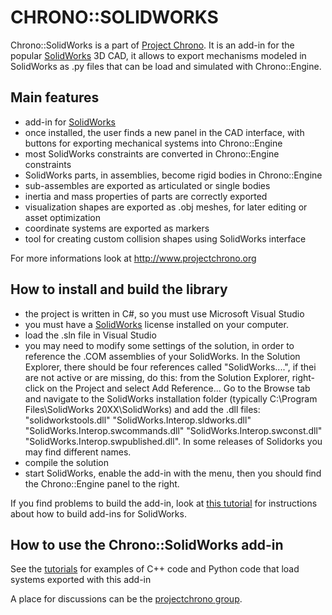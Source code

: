 CHRONO::SOLIDWORKS
==================

Chrono::SolidWorks is a part of [Project Chrono](http://www.projectchrono.org). It is an add-in for the popular [SolidWorks](http://www.solidworks.com) 3D CAD, it allows to export mechanisms modeled in SolidWorks as .py files that can be load and simulated with Chrono::Engine.


Main features
-------------

* add-in for [SolidWorks](http://www.solidworks.com)
* once installed, the user finds a new panel in the CAD interface, with buttons for exporting mechanical systems into Chrono::Engine 
* most SolidWorks constraints are converted in Chrono::Engine constraints
* SolidWorks parts, in assemblies, become rigid bodies in Chrono::Engine
* sub-assembles are exported as articulated or single bodies
* inertia and mass properties of parts are correctly exported
* visualization shapes are exported as .obj meshes, for later editing or asset optimization
* coordinate systems are exported as markers
* tool for creating custom collision shapes using SolidWorks interface

For more informations look at http://www.projectchrono.org 


How to install and build the library
------------------------------------

* the project is written in C#, so you must use Microsoft Visual Studio
* you must have a [SolidWorks](http://www.solidworks.com) license installed on your computer.  
* load the .sln file in Visual Studio
* you may need to modify some settings of the solution, in order to reference the .COM assemblies of your SolidWorks. In the Solution Explorer, there should be four references called "SolidWorks....", if thei are not active or are missing, do this: from the Solution Explorer, right-click on the Project and select Add Reference... Go to the Browse tab and navigate to the SolidWorks installation folder (typically C:\Program Files\SolidWorks 20XX\SolidWorks) and add the .dll files: "solidworkstools.dll" "SolidWorks.Interop.sldworks.dll" "SolidWorks.Interop.swcommands.dll" "SolidWorks.Interop.swconst.dll" "SolidWorks.Interop.swpublished.dll". In some releases of Solidorks you may find different names.
* compile the solution
* start SolidWorks, enable the add-in with the menu, then you should find the Chrono::Engine panel to the right. 

If you find problems to build the add-in, look at [this tutorial](http://www.angelsix.com/cms/products/tutorials/64-solidworks/67-creating-a-solidworks-add-in-from-scratch) for instructions about how to build add-ins for SolidWorks.

  
How to use the Chrono::SolidWorks add-in
----------------------------------------

See the [tutorials](http://www.projectchrono.org/mediawiki/index.php/Tutorials) for examples of C++ code and Python code that load systems exported with this add-in

A place for discussions can be the [projectchrono group](https://groups.google.com/forum/#!forum/projectchrono).

